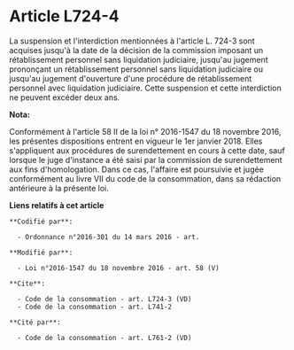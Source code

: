 # Article L724-4

La suspension et l'interdiction mentionnées à l'article L. 724-3 sont acquises jusqu'à la date de la décision de la
commission imposant un rétablissement personnel sans liquidation judiciaire, jusqu'au jugement prononçant un rétablissement
personnel sans liquidation judiciaire ou jusqu'au jugement d'ouverture d'une procédure de rétablissement personnel avec
liquidation judiciaire. Cette suspension et cette interdiction ne peuvent excéder deux ans.

**Nota:**

Conformément à l'article 58 II de la loi n° 2016-1547 du 18 novembre 2016, les présentes dispositions entrent en vigueur le
1er janvier 2018. Elles s'appliquent aux procédures de surendettement en cours à cette date, sauf lorsque le juge d'instance
a été saisi par la commission de surendettement aux fins d'homologation. Dans ce cas, l'affaire est poursuivie et jugée
conformément au livre VII du code de la consommation, dans sa rédaction antérieure à la présente loi.

**Liens relatifs à cet article**

	**Codifié par**:

	  - Ordonnance n°2016-301 du 14 mars 2016 - art.

	**Modifié par**:

	  - Loi n°2016-1547 du 18 novembre 2016 - art. 58 (V)

	**Cite**:

	  - Code de la consommation - art. L724-3 (VD)
	  - Code de la consommation - art. L741-2

	**Cité par**:

	  - Code de la consommation - art. L761-2 (VD)
